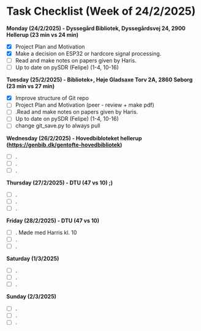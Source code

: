 # Task Checklist (Week of 24/2/2025)

**Monday (24/2/2025) -  Dyssegård Bibliotek, Dyssegårdsvej 24, 2900 Hellerup (23 min vs 24 min)**

- [X] Project Plan and Motivation
- [X] Make a decision on ESP32 or hardcore signal processing.
- [ ] Read and make notes on papers given by Haris.
- [ ] Up to date on pySDR (Felipe) (1-4, 10-16)

**Tuesday (25/2/2025) - Bibliotek+, Høje Gladsaxe Torv 2A, 2860 Søborg (23 min vs  27 min)**

- [X] Improve structure of Git repo
- [ ] Project Plan and Motivation (peer - review + make pdf)
- [ ] .Read and make notes on papers given by Haris.
- [ ] Up to date on pySDR (Felipe) (1-4, 10-16)
- [ ] change git_save.py to always pull

**Wednesday (26/2/2025) - Hovedbibloteket hellerup (https://genbib.dk/gentofte-hovedbibliotek)**

- [ ] .
- [ ] .
- [ ] .

**Thursday (27/2/2025) - DTU (47 vs 10) ;)**

- [ ] .
- [ ] .
- [ ] .

**Friday (28/2/2025) - DTU (47 vs 10)**

- [ ] . Møde med Harris kl. 10
- [ ] .
- [ ] .

**Saturday (1/3/2025)**

- [ ] .
- [ ] .
- [ ] .

**Sunday (2/3/2025)**

- [ ] .
- [ ] .
- [ ] .
